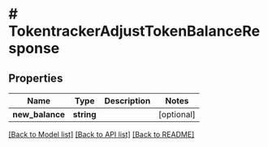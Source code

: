 # # TokentrackerAdjustTokenBalanceResponse


## Properties 


Name | Type | Description | Notes
------------ | ------------- | ------------- | -------------
**new_balance**| **string** |   | [optional]


[[Back to Model list]](../../README.md#models) [[Back to API list]](../../README.md#endpoints) [[Back to README]](../../README.md)

